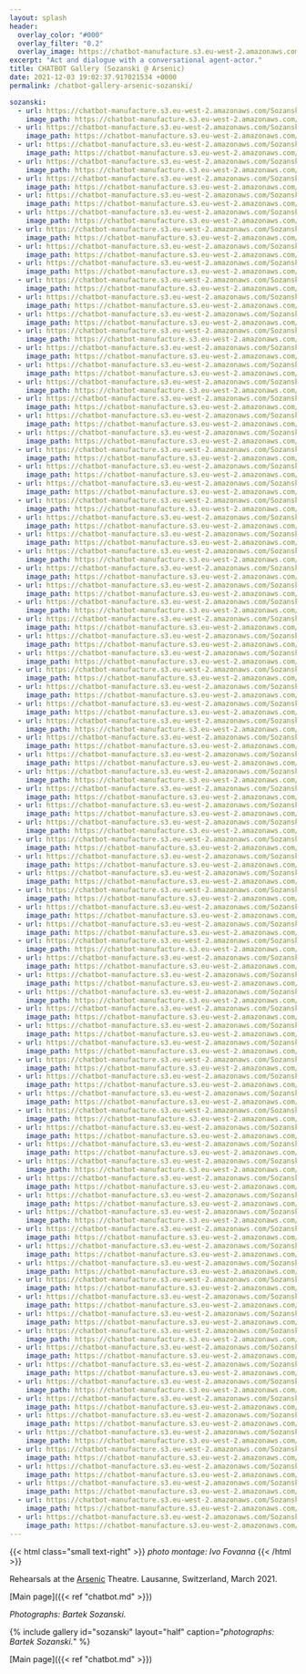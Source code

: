 ```yaml
---
layout: splash
header:
  overlay_color: "#000"
  overlay_filter: "0.2"
  overlay_image: https://chatbot-manufacture.s3.eu-west-2.amazonaws.com/Fovanna-chatbot-2021-37.webp
excerpt: "Act and dialogue with a conversational agent-actor."
title: CHATBOT Gallery (Sozanski @ Arsenic)
date: 2021-12-03 19:02:37.917021534 +0000 
permalink: /chatbot-gallery-arsenic-sozanski/

sozanski:
  - url: https://chatbot-manufacture.s3.eu-west-2.amazonaws.com/Sozanski-Arsenic-2021-01.webp
    image_path: https://chatbot-manufacture.s3.eu-west-2.amazonaws.com/Sozanski-Arsenic-2021-01.low.webp
  - url: https://chatbot-manufacture.s3.eu-west-2.amazonaws.com/Sozanski-Arsenic-2021-02.webp
    image_path: https://chatbot-manufacture.s3.eu-west-2.amazonaws.com/Sozanski-Arsenic-2021-02.low.webp
  - url: https://chatbot-manufacture.s3.eu-west-2.amazonaws.com/Sozanski-Arsenic-2021-03.webp
    image_path: https://chatbot-manufacture.s3.eu-west-2.amazonaws.com/Sozanski-Arsenic-2021-03.low.webp
  - url: https://chatbot-manufacture.s3.eu-west-2.amazonaws.com/Sozanski-Arsenic-2021-04.webp
    image_path: https://chatbot-manufacture.s3.eu-west-2.amazonaws.com/Sozanski-Arsenic-2021-04.low.webp
  - url: https://chatbot-manufacture.s3.eu-west-2.amazonaws.com/Sozanski-Arsenic-2021-05.webp
    image_path: https://chatbot-manufacture.s3.eu-west-2.amazonaws.com/Sozanski-Arsenic-2021-05.low.webp
  - url: https://chatbot-manufacture.s3.eu-west-2.amazonaws.com/Sozanski-Arsenic-2021-06.webp
    image_path: https://chatbot-manufacture.s3.eu-west-2.amazonaws.com/Sozanski-Arsenic-2021-06.low.webp
  - url: https://chatbot-manufacture.s3.eu-west-2.amazonaws.com/Sozanski-Arsenic-2021-07.webp
    image_path: https://chatbot-manufacture.s3.eu-west-2.amazonaws.com/Sozanski-Arsenic-2021-07.low.webp
  - url: https://chatbot-manufacture.s3.eu-west-2.amazonaws.com/Sozanski-Arsenic-2021-08.webp
    image_path: https://chatbot-manufacture.s3.eu-west-2.amazonaws.com/Sozanski-Arsenic-2021-08.low.webp
  - url: https://chatbot-manufacture.s3.eu-west-2.amazonaws.com/Sozanski-Arsenic-2021-09.webp
    image_path: https://chatbot-manufacture.s3.eu-west-2.amazonaws.com/Sozanski-Arsenic-2021-09.low.webp
  - url: https://chatbot-manufacture.s3.eu-west-2.amazonaws.com/Sozanski-Arsenic-2021-10.webp
    image_path: https://chatbot-manufacture.s3.eu-west-2.amazonaws.com/Sozanski-Arsenic-2021-10.low.webp
  - url: https://chatbot-manufacture.s3.eu-west-2.amazonaws.com/Sozanski-Arsenic-2021-11.webp
    image_path: https://chatbot-manufacture.s3.eu-west-2.amazonaws.com/Sozanski-Arsenic-2021-11.low.webp
  - url: https://chatbot-manufacture.s3.eu-west-2.amazonaws.com/Sozanski-Arsenic-2021-12.webp
    image_path: https://chatbot-manufacture.s3.eu-west-2.amazonaws.com/Sozanski-Arsenic-2021-12.low.webp
  - url: https://chatbot-manufacture.s3.eu-west-2.amazonaws.com/Sozanski-Arsenic-2021-13.webp
    image_path: https://chatbot-manufacture.s3.eu-west-2.amazonaws.com/Sozanski-Arsenic-2021-13.low.webp
  - url: https://chatbot-manufacture.s3.eu-west-2.amazonaws.com/Sozanski-Arsenic-2021-14.webp
    image_path: https://chatbot-manufacture.s3.eu-west-2.amazonaws.com/Sozanski-Arsenic-2021-14.low.webp
  - url: https://chatbot-manufacture.s3.eu-west-2.amazonaws.com/Sozanski-Arsenic-2021-15.webp
    image_path: https://chatbot-manufacture.s3.eu-west-2.amazonaws.com/Sozanski-Arsenic-2021-15.low.webp
  - url: https://chatbot-manufacture.s3.eu-west-2.amazonaws.com/Sozanski-Arsenic-2021-16.webp
    image_path: https://chatbot-manufacture.s3.eu-west-2.amazonaws.com/Sozanski-Arsenic-2021-16.low.webp
  - url: https://chatbot-manufacture.s3.eu-west-2.amazonaws.com/Sozanski-Arsenic-2021-17.webp
    image_path: https://chatbot-manufacture.s3.eu-west-2.amazonaws.com/Sozanski-Arsenic-2021-17.low.webp
  - url: https://chatbot-manufacture.s3.eu-west-2.amazonaws.com/Sozanski-Arsenic-2021-18.webp
    image_path: https://chatbot-manufacture.s3.eu-west-2.amazonaws.com/Sozanski-Arsenic-2021-18.low.webp
  - url: https://chatbot-manufacture.s3.eu-west-2.amazonaws.com/Sozanski-Arsenic-2021-19.webp
    image_path: https://chatbot-manufacture.s3.eu-west-2.amazonaws.com/Sozanski-Arsenic-2021-19.low.webp
  - url: https://chatbot-manufacture.s3.eu-west-2.amazonaws.com/Sozanski-Arsenic-2021-20.webp
    image_path: https://chatbot-manufacture.s3.eu-west-2.amazonaws.com/Sozanski-Arsenic-2021-20.low.webp
  - url: https://chatbot-manufacture.s3.eu-west-2.amazonaws.com/Sozanski-Arsenic-2021-21.webp
    image_path: https://chatbot-manufacture.s3.eu-west-2.amazonaws.com/Sozanski-Arsenic-2021-21.low.webp
  - url: https://chatbot-manufacture.s3.eu-west-2.amazonaws.com/Sozanski-Arsenic-2021-22.webp
    image_path: https://chatbot-manufacture.s3.eu-west-2.amazonaws.com/Sozanski-Arsenic-2021-22.low.webp
  - url: https://chatbot-manufacture.s3.eu-west-2.amazonaws.com/Sozanski-Arsenic-2021-23.webp
    image_path: https://chatbot-manufacture.s3.eu-west-2.amazonaws.com/Sozanski-Arsenic-2021-23.low.webp
  - url: https://chatbot-manufacture.s3.eu-west-2.amazonaws.com/Sozanski-Arsenic-2021-24.webp
    image_path: https://chatbot-manufacture.s3.eu-west-2.amazonaws.com/Sozanski-Arsenic-2021-24.low.webp
  - url: https://chatbot-manufacture.s3.eu-west-2.amazonaws.com/Sozanski-Arsenic-2021-25.webp
    image_path: https://chatbot-manufacture.s3.eu-west-2.amazonaws.com/Sozanski-Arsenic-2021-25.low.webp
  - url: https://chatbot-manufacture.s3.eu-west-2.amazonaws.com/Sozanski-Arsenic-2021-26.webp
    image_path: https://chatbot-manufacture.s3.eu-west-2.amazonaws.com/Sozanski-Arsenic-2021-26.low.webp
  - url: https://chatbot-manufacture.s3.eu-west-2.amazonaws.com/Sozanski-Arsenic-2021-27.webp
    image_path: https://chatbot-manufacture.s3.eu-west-2.amazonaws.com/Sozanski-Arsenic-2021-27.low.webp
  - url: https://chatbot-manufacture.s3.eu-west-2.amazonaws.com/Sozanski-Arsenic-2021-28.webp
    image_path: https://chatbot-manufacture.s3.eu-west-2.amazonaws.com/Sozanski-Arsenic-2021-28.low.webp
  - url: https://chatbot-manufacture.s3.eu-west-2.amazonaws.com/Sozanski-Arsenic-2021-29.webp
    image_path: https://chatbot-manufacture.s3.eu-west-2.amazonaws.com/Sozanski-Arsenic-2021-29.low.webp
  - url: https://chatbot-manufacture.s3.eu-west-2.amazonaws.com/Sozanski-Arsenic-2021-30.webp
    image_path: https://chatbot-manufacture.s3.eu-west-2.amazonaws.com/Sozanski-Arsenic-2021-30.low.webp
  - url: https://chatbot-manufacture.s3.eu-west-2.amazonaws.com/Sozanski-Arsenic-2021-31.webp
    image_path: https://chatbot-manufacture.s3.eu-west-2.amazonaws.com/Sozanski-Arsenic-2021-31.low.webp
  - url: https://chatbot-manufacture.s3.eu-west-2.amazonaws.com/Sozanski-Arsenic-2021-32.webp
    image_path: https://chatbot-manufacture.s3.eu-west-2.amazonaws.com/Sozanski-Arsenic-2021-32.low.webp
  - url: https://chatbot-manufacture.s3.eu-west-2.amazonaws.com/Sozanski-Arsenic-2021-33.webp
    image_path: https://chatbot-manufacture.s3.eu-west-2.amazonaws.com/Sozanski-Arsenic-2021-33.low.webp
  - url: https://chatbot-manufacture.s3.eu-west-2.amazonaws.com/Sozanski-Arsenic-2021-34.webp
    image_path: https://chatbot-manufacture.s3.eu-west-2.amazonaws.com/Sozanski-Arsenic-2021-34.low.webp
  - url: https://chatbot-manufacture.s3.eu-west-2.amazonaws.com/Sozanski-Arsenic-2021-35.webp
    image_path: https://chatbot-manufacture.s3.eu-west-2.amazonaws.com/Sozanski-Arsenic-2021-35.low.webp
  - url: https://chatbot-manufacture.s3.eu-west-2.amazonaws.com/Sozanski-Arsenic-2021-36.webp
    image_path: https://chatbot-manufacture.s3.eu-west-2.amazonaws.com/Sozanski-Arsenic-2021-36.low.webp
  - url: https://chatbot-manufacture.s3.eu-west-2.amazonaws.com/Sozanski-Arsenic-2021-37.webp
    image_path: https://chatbot-manufacture.s3.eu-west-2.amazonaws.com/Sozanski-Arsenic-2021-37.low.webp
  - url: https://chatbot-manufacture.s3.eu-west-2.amazonaws.com/Sozanski-Arsenic-2021-38.webp
    image_path: https://chatbot-manufacture.s3.eu-west-2.amazonaws.com/Sozanski-Arsenic-2021-38.low.webp
  - url: https://chatbot-manufacture.s3.eu-west-2.amazonaws.com/Sozanski-Arsenic-2021-39.webp
    image_path: https://chatbot-manufacture.s3.eu-west-2.amazonaws.com/Sozanski-Arsenic-2021-39.low.webp
  - url: https://chatbot-manufacture.s3.eu-west-2.amazonaws.com/Sozanski-Arsenic-2021-40.webp
    image_path: https://chatbot-manufacture.s3.eu-west-2.amazonaws.com/Sozanski-Arsenic-2021-40.low.webp
  - url: https://chatbot-manufacture.s3.eu-west-2.amazonaws.com/Sozanski-Arsenic-2021-41.webp
    image_path: https://chatbot-manufacture.s3.eu-west-2.amazonaws.com/Sozanski-Arsenic-2021-41.low.webp
  - url: https://chatbot-manufacture.s3.eu-west-2.amazonaws.com/Sozanski-Arsenic-2021-42.webp
    image_path: https://chatbot-manufacture.s3.eu-west-2.amazonaws.com/Sozanski-Arsenic-2021-42.low.webp
  - url: https://chatbot-manufacture.s3.eu-west-2.amazonaws.com/Sozanski-Arsenic-2021-43.webp
    image_path: https://chatbot-manufacture.s3.eu-west-2.amazonaws.com/Sozanski-Arsenic-2021-43.low.webp
  - url: https://chatbot-manufacture.s3.eu-west-2.amazonaws.com/Sozanski-Arsenic-2021-44.webp
    image_path: https://chatbot-manufacture.s3.eu-west-2.amazonaws.com/Sozanski-Arsenic-2021-44.low.webp
  - url: https://chatbot-manufacture.s3.eu-west-2.amazonaws.com/Sozanski-Arsenic-2021-45.webp
    image_path: https://chatbot-manufacture.s3.eu-west-2.amazonaws.com/Sozanski-Arsenic-2021-45.low.webp
  - url: https://chatbot-manufacture.s3.eu-west-2.amazonaws.com/Sozanski-Arsenic-2021-46.webp
    image_path: https://chatbot-manufacture.s3.eu-west-2.amazonaws.com/Sozanski-Arsenic-2021-46.low.webp
  - url: https://chatbot-manufacture.s3.eu-west-2.amazonaws.com/Sozanski-Arsenic-2021-47.webp
    image_path: https://chatbot-manufacture.s3.eu-west-2.amazonaws.com/Sozanski-Arsenic-2021-47.low.webp
  - url: https://chatbot-manufacture.s3.eu-west-2.amazonaws.com/Sozanski-Arsenic-2021-48.webp
    image_path: https://chatbot-manufacture.s3.eu-west-2.amazonaws.com/Sozanski-Arsenic-2021-48.low.webp
  - url: https://chatbot-manufacture.s3.eu-west-2.amazonaws.com/Sozanski-Arsenic-2021-49.webp
    image_path: https://chatbot-manufacture.s3.eu-west-2.amazonaws.com/Sozanski-Arsenic-2021-49.low.webp
  - url: https://chatbot-manufacture.s3.eu-west-2.amazonaws.com/Sozanski-Arsenic-2021-50.webp
    image_path: https://chatbot-manufacture.s3.eu-west-2.amazonaws.com/Sozanski-Arsenic-2021-50.low.webp
  - url: https://chatbot-manufacture.s3.eu-west-2.amazonaws.com/Sozanski-Arsenic-2021-51.webp
    image_path: https://chatbot-manufacture.s3.eu-west-2.amazonaws.com/Sozanski-Arsenic-2021-51.low.webp
  - url: https://chatbot-manufacture.s3.eu-west-2.amazonaws.com/Sozanski-Arsenic-2021-52.webp
    image_path: https://chatbot-manufacture.s3.eu-west-2.amazonaws.com/Sozanski-Arsenic-2021-52.low.webp
  - url: https://chatbot-manufacture.s3.eu-west-2.amazonaws.com/Sozanski-Arsenic-2021-53.webp
    image_path: https://chatbot-manufacture.s3.eu-west-2.amazonaws.com/Sozanski-Arsenic-2021-53.low.webp
  - url: https://chatbot-manufacture.s3.eu-west-2.amazonaws.com/Sozanski-Arsenic-2021-54.webp
    image_path: https://chatbot-manufacture.s3.eu-west-2.amazonaws.com/Sozanski-Arsenic-2021-54.low.webp
  - url: https://chatbot-manufacture.s3.eu-west-2.amazonaws.com/Sozanski-Arsenic-2021-55.webp
    image_path: https://chatbot-manufacture.s3.eu-west-2.amazonaws.com/Sozanski-Arsenic-2021-55.low.webp
  - url: https://chatbot-manufacture.s3.eu-west-2.amazonaws.com/Sozanski-Arsenic-2021-56.webp
    image_path: https://chatbot-manufacture.s3.eu-west-2.amazonaws.com/Sozanski-Arsenic-2021-56.low.webp
  - url: https://chatbot-manufacture.s3.eu-west-2.amazonaws.com/Sozanski-Arsenic-2021-57.webp
    image_path: https://chatbot-manufacture.s3.eu-west-2.amazonaws.com/Sozanski-Arsenic-2021-57.low.webp
  - url: https://chatbot-manufacture.s3.eu-west-2.amazonaws.com/Sozanski-Arsenic-2021-58.webp
    image_path: https://chatbot-manufacture.s3.eu-west-2.amazonaws.com/Sozanski-Arsenic-2021-58.low.webp
  - url: https://chatbot-manufacture.s3.eu-west-2.amazonaws.com/Sozanski-Arsenic-2021-59.webp
    image_path: https://chatbot-manufacture.s3.eu-west-2.amazonaws.com/Sozanski-Arsenic-2021-59.low.webp
  - url: https://chatbot-manufacture.s3.eu-west-2.amazonaws.com/Sozanski-Arsenic-2021-60.webp
    image_path: https://chatbot-manufacture.s3.eu-west-2.amazonaws.com/Sozanski-Arsenic-2021-60.low.webp
  - url: https://chatbot-manufacture.s3.eu-west-2.amazonaws.com/Sozanski-Arsenic-2021-61.webp
    image_path: https://chatbot-manufacture.s3.eu-west-2.amazonaws.com/Sozanski-Arsenic-2021-61.low.webp
  - url: https://chatbot-manufacture.s3.eu-west-2.amazonaws.com/Sozanski-Arsenic-2021-62.webp
    image_path: https://chatbot-manufacture.s3.eu-west-2.amazonaws.com/Sozanski-Arsenic-2021-62.low.webp
  - url: https://chatbot-manufacture.s3.eu-west-2.amazonaws.com/Sozanski-Arsenic-2021-63.webp
    image_path: https://chatbot-manufacture.s3.eu-west-2.amazonaws.com/Sozanski-Arsenic-2021-63.low.webp
  - url: https://chatbot-manufacture.s3.eu-west-2.amazonaws.com/Sozanski-Arsenic-2021-64.webp
    image_path: https://chatbot-manufacture.s3.eu-west-2.amazonaws.com/Sozanski-Arsenic-2021-64.low.webp
  - url: https://chatbot-manufacture.s3.eu-west-2.amazonaws.com/Sozanski-Arsenic-2021-65.webp
    image_path: https://chatbot-manufacture.s3.eu-west-2.amazonaws.com/Sozanski-Arsenic-2021-65.low.webp
  - url: https://chatbot-manufacture.s3.eu-west-2.amazonaws.com/Sozanski-Arsenic-2021-66.webp
    image_path: https://chatbot-manufacture.s3.eu-west-2.amazonaws.com/Sozanski-Arsenic-2021-66.low.webp
  - url: https://chatbot-manufacture.s3.eu-west-2.amazonaws.com/Sozanski-Arsenic-2021-67.webp
    image_path: https://chatbot-manufacture.s3.eu-west-2.amazonaws.com/Sozanski-Arsenic-2021-67.low.webp
  - url: https://chatbot-manufacture.s3.eu-west-2.amazonaws.com/Sozanski-Arsenic-2021-68.webp
    image_path: https://chatbot-manufacture.s3.eu-west-2.amazonaws.com/Sozanski-Arsenic-2021-68.low.webp
  - url: https://chatbot-manufacture.s3.eu-west-2.amazonaws.com/Sozanski-Arsenic-2021-69.webp
    image_path: https://chatbot-manufacture.s3.eu-west-2.amazonaws.com/Sozanski-Arsenic-2021-69.low.webp
  - url: https://chatbot-manufacture.s3.eu-west-2.amazonaws.com/Sozanski-Arsenic-2021-70.webp
    image_path: https://chatbot-manufacture.s3.eu-west-2.amazonaws.com/Sozanski-Arsenic-2021-70.low.webp
  - url: https://chatbot-manufacture.s3.eu-west-2.amazonaws.com/Sozanski-Arsenic-2021-71.webp
    image_path: https://chatbot-manufacture.s3.eu-west-2.amazonaws.com/Sozanski-Arsenic-2021-71.low.webp
  - url: https://chatbot-manufacture.s3.eu-west-2.amazonaws.com/Sozanski-Arsenic-2021-72.webp
    image_path: https://chatbot-manufacture.s3.eu-west-2.amazonaws.com/Sozanski-Arsenic-2021-72.low.webp
  - url: https://chatbot-manufacture.s3.eu-west-2.amazonaws.com/Sozanski-Arsenic-2021-73.webp
    image_path: https://chatbot-manufacture.s3.eu-west-2.amazonaws.com/Sozanski-Arsenic-2021-73.low.webp
  - url: https://chatbot-manufacture.s3.eu-west-2.amazonaws.com/Sozanski-Arsenic-2021-74.webp
    image_path: https://chatbot-manufacture.s3.eu-west-2.amazonaws.com/Sozanski-Arsenic-2021-74.low.webp
  - url: https://chatbot-manufacture.s3.eu-west-2.amazonaws.com/Sozanski-Arsenic-2021-75.webp
    image_path: https://chatbot-manufacture.s3.eu-west-2.amazonaws.com/Sozanski-Arsenic-2021-75.low.webp
  - url: https://chatbot-manufacture.s3.eu-west-2.amazonaws.com/Sozanski-Arsenic-2021-76.webp
    image_path: https://chatbot-manufacture.s3.eu-west-2.amazonaws.com/Sozanski-Arsenic-2021-76.low.webp
  - url: https://chatbot-manufacture.s3.eu-west-2.amazonaws.com/Sozanski-Arsenic-2021-77.webp
    image_path: https://chatbot-manufacture.s3.eu-west-2.amazonaws.com/Sozanski-Arsenic-2021-77.low.webp
  - url: https://chatbot-manufacture.s3.eu-west-2.amazonaws.com/Sozanski-Arsenic-2021-78.webp
    image_path: https://chatbot-manufacture.s3.eu-west-2.amazonaws.com/Sozanski-Arsenic-2021-78.low.webp
  - url: https://chatbot-manufacture.s3.eu-west-2.amazonaws.com/Sozanski-Arsenic-2021-79.webp
    image_path: https://chatbot-manufacture.s3.eu-west-2.amazonaws.com/Sozanski-Arsenic-2021-79.low.webp
  - url: https://chatbot-manufacture.s3.eu-west-2.amazonaws.com/Sozanski-Arsenic-2021-80.webp
    image_path: https://chatbot-manufacture.s3.eu-west-2.amazonaws.com/Sozanski-Arsenic-2021-80.low.webp
  - url: https://chatbot-manufacture.s3.eu-west-2.amazonaws.com/Sozanski-Arsenic-2021-81.webp
    image_path: https://chatbot-manufacture.s3.eu-west-2.amazonaws.com/Sozanski-Arsenic-2021-81.low.webp
  - url: https://chatbot-manufacture.s3.eu-west-2.amazonaws.com/Sozanski-Arsenic-2021-82.webp
    image_path: https://chatbot-manufacture.s3.eu-west-2.amazonaws.com/Sozanski-Arsenic-2021-82.low.webp
  - url: https://chatbot-manufacture.s3.eu-west-2.amazonaws.com/Sozanski-Arsenic-2021-83.webp
    image_path: https://chatbot-manufacture.s3.eu-west-2.amazonaws.com/Sozanski-Arsenic-2021-83.low.webp
  - url: https://chatbot-manufacture.s3.eu-west-2.amazonaws.com/Sozanski-Arsenic-2021-84.webp
    image_path: https://chatbot-manufacture.s3.eu-west-2.amazonaws.com/Sozanski-Arsenic-2021-84.low.webp
---
```


{{< html class="small text-right" >}}
*photo montage: Ivo Fovanna*
{{< /html >}}

Rehearsals at the [Arsenic](https://arsenic.ch/en/) Theatre.
Lausanne, Switzerland, March 2021.

[Main page]({{< ref "chatbot.md" >}})

*Photographs: Bartek Sozanski.*

{% include gallery id="sozanski" layout="half" caption="*photographs: Bartek Sozanski.*" %}

[Main page]({{< ref "chatbot.md" >}})
